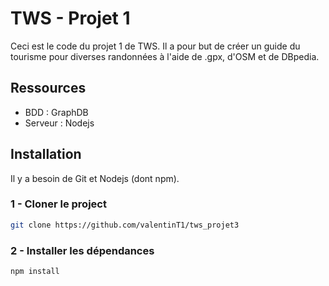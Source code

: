 # TWS - Projet 1

Ceci est le code du projet 1 de TWS. Il a pour but de créer un guide du tourisme pour diverses randonnées à l'aide de .gpx, d'OSM et de DBpedia.

## Ressources

* BDD : GraphDB
* Serveur : Nodejs

## Installation

Il y a besoin de Git et Nodejs (dont npm).

### 1 - Cloner le project

```bash
git clone https://github.com/valentinT1/tws_projet3
```

### 2 - Installer les dépendances

```bash
npm install
```
